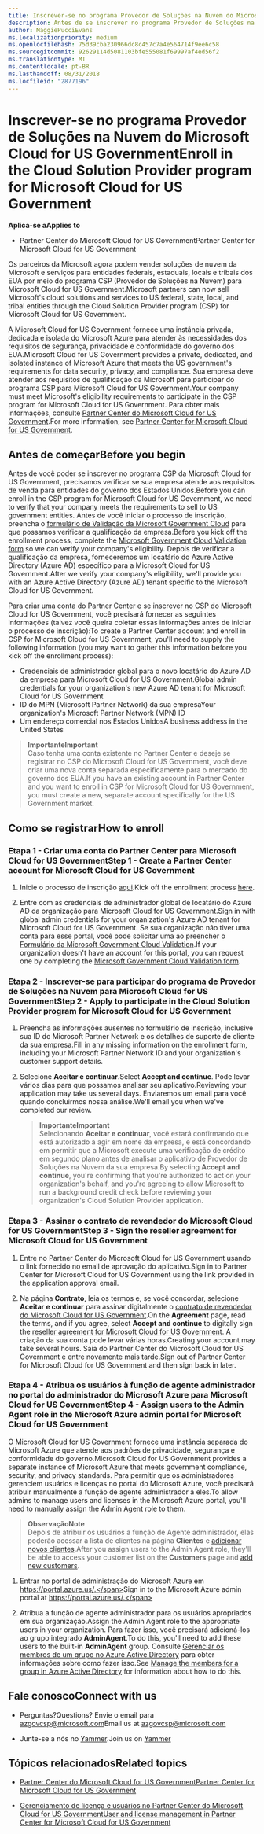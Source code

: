 ```yaml
---
title: Inscrever-se no programa Provedor de Soluções na Nuvem do Microsoft Cloud for US Government | Partner Center do Microsoft Cloud for US Government
description: Antes de se inscrever no programa Provedor de Soluções na Nuvem do Microsoft Cloud for US Government, saiba mais sobre os requisitos do programa CSP.
author: MaggiePucciEvans
ms.localizationpriority: medium
ms.openlocfilehash: 75d39cba230966dc8c457c7a4e564714f9ee6c58
ms.sourcegitcommit: 92629114d5081103bfe555081f69997af4ed56f2
ms.translationtype: MT
ms.contentlocale: pt-BR
ms.lasthandoff: 08/31/2018
ms.locfileid: "2877196"
---
```

# <a name="enroll-in-the-cloud-solution-provider-program-for-microsoft-cloud-for-us-government"></a><span data-ttu-id="3dcfa-103">Inscrever-se no programa Provedor de Soluções na Nuvem do Microsoft Cloud for US Government</span><span class="sxs-lookup"><span data-stu-id="3dcfa-103">Enroll in the Cloud Solution Provider program for Microsoft Cloud for US Government</span></span>

**<span data-ttu-id="3dcfa-104">Aplica-se a</span><span class="sxs-lookup"><span data-stu-id="3dcfa-104">Applies to</span></span>**

-  <span data-ttu-id="3dcfa-105">Partner Center do Microsoft Cloud for US Government</span><span class="sxs-lookup"><span data-stu-id="3dcfa-105">Partner Center for Microsoft Cloud for US Government</span></span>

<span data-ttu-id="3dcfa-106">Os parceiros da Microsoft agora podem vender soluções de nuvem da Microsoft e serviços para entidades federais, estaduais, locais e tribais dos EUA por meio do programa CSP (Provedor de Soluções na Nuvem) para Microsoft Cloud for US Government.</span><span class="sxs-lookup"><span data-stu-id="3dcfa-106">Microsoft partners can now sell Microsoft's cloud solutions and services to US federal, state, local, and tribal entities through the Cloud Solution Provider program (CSP) for Microsoft Cloud for US Government.</span></span> 

<span data-ttu-id="3dcfa-107">A Microsoft Cloud for US Government fornece uma instância privada, dedicada e isolada do Microsoft Azure para atender às necessidades dos requisitos de segurança, privacidade e conformidade do governo dos EUA.</span><span class="sxs-lookup"><span data-stu-id="3dcfa-107">Microsoft Cloud for US Government provides a private, dedicated, and isolated instance of Microsoft Azure that meets the US government's requirements for data security, privacy, and compliance.</span></span> <span data-ttu-id="3dcfa-108">Sua empresa deve atender aos requisitos de qualificação da Microsoft para participar do programa CSP para Microsoft Cloud for US Government.</span><span class="sxs-lookup"><span data-stu-id="3dcfa-108">Your company must meet Microsoft's eligibility requirements to participate in the CSP program for Microsoft Cloud for US Government.</span></span> <span data-ttu-id="3dcfa-109">Para obter mais informações, consulte [Partner Center do Microsoft Cloud for US Government](partner-center-for-microsoft-us-govt-cloud.md).</span><span class="sxs-lookup"><span data-stu-id="3dcfa-109">For more information, see [Partner Center for Microsoft Cloud for US Government](partner-center-for-microsoft-us-govt-cloud.md).</span></span>

## <a name="before-you-begin"></a><span data-ttu-id="3dcfa-110">Antes de começar</span><span class="sxs-lookup"><span data-stu-id="3dcfa-110">Before you begin</span></span>

<span data-ttu-id="3dcfa-111">Antes de você poder se inscrever no programa CSP da Microsoft Cloud for US Government, precisamos verificar se sua empresa atende aos requisitos de venda para entidades do governo dos Estados Unidos.</span><span class="sxs-lookup"><span data-stu-id="3dcfa-111">Before you can enroll in the CSP program for Microsoft Cloud for US Government, we need to verify that your company meets the requirements to sell to US government entities.</span></span> <span data-ttu-id="3dcfa-112">Antes de você iniciar o processo de inscrição, preencha o [formulário de Validação da Microsoft Government Cloud](http://azuregov.microsoft.com/csp) para que possamos verificar a qualificação da empresa.</span><span class="sxs-lookup"><span data-stu-id="3dcfa-112">Before you kick off the enrollment process, complete the [Microsoft Government Cloud Validation form](http://azuregov.microsoft.com/csp) so we can verify your company's eligibility.</span></span> <span data-ttu-id="3dcfa-113">Depois de verificar a qualificação da empresa, forneceremos um locatário do Azure Active Directory (Azure AD) específico para a Microsoft Cloud for US Government.</span><span class="sxs-lookup"><span data-stu-id="3dcfa-113">After we verify your company's eligibility, we'll provide you with an Azure Active Directory (Azure AD) tenant specific to the Microsoft Cloud for US Government.</span></span>  

<span data-ttu-id="3dcfa-114">Para criar uma conta do Partner Center e se inscrever no CSP do Microsoft Cloud for US Government, você precisará fornecer as seguintes informações (talvez você queira coletar essas informações antes de iniciar o processo de inscrição):</span><span class="sxs-lookup"><span data-stu-id="3dcfa-114">To create a Partner Center account and enroll in CSP for Microsoft Cloud for US Government, you'll need to supply the following information (you may want to gather this information before you kick off the enrollment process):</span></span>

-  <span data-ttu-id="3dcfa-115">Credenciais de administrador global para o novo locatário do Azure AD da empresa para Microsoft Cloud for US Government.</span><span class="sxs-lookup"><span data-stu-id="3dcfa-115">Global admin credentials for your organization's new Azure AD tenant for Microsoft Cloud for US Government</span></span>
-  <span data-ttu-id="3dcfa-116">ID do MPN (Microsoft Partner Network) da sua empresa</span><span class="sxs-lookup"><span data-stu-id="3dcfa-116">Your organization's Microsoft Partner Network (MPN) ID</span></span> 
-  <span data-ttu-id="3dcfa-117">Um endereço comercial nos Estados Unidos</span><span class="sxs-lookup"><span data-stu-id="3dcfa-117">A business address in the United States</span></span>

>**<span data-ttu-id="3dcfa-118">Importante</span><span class="sxs-lookup"><span data-stu-id="3dcfa-118">Important</span></span>**<br>
<span data-ttu-id="3dcfa-119">Caso tenha uma conta existente no Partner Center e deseje se registrar no CSP do Microsoft Cloud for US Government, você deve criar uma nova conta separada especificamente para o mercado do governo dos EUA.</span><span class="sxs-lookup"><span data-stu-id="3dcfa-119">If you have an existing account in Partner Center and you want to enroll in CSP for Microsoft Cloud for US Government, you must create a new, separate account specifically for the US Government market.</span></span>

## <a name="how-to-enroll"></a><span data-ttu-id="3dcfa-120">Como se registrar</span><span class="sxs-lookup"><span data-stu-id="3dcfa-120">How to enroll</span></span> 

### <a name="step-1---create-a-partner-center-account-for-microsoft-cloud-for-us-government"></a><span data-ttu-id="3dcfa-121">Etapa 1 - Criar uma conta do Partner Center para Microsoft Cloud for US Government</span><span class="sxs-lookup"><span data-stu-id="3dcfa-121">Step 1 - Create a Partner Center account for Microsoft Cloud for US Government</span></span>

1.  <span data-ttu-id="3dcfa-122">Inicie o processo de inscrição [aqui](https://partnercenter.microsoft.com/register/resellerusgjoinnow).</span><span class="sxs-lookup"><span data-stu-id="3dcfa-122">Kick off the enrollment process [here](https://partnercenter.microsoft.com/register/resellerusgjoinnow).</span></span> 

2.  <span data-ttu-id="3dcfa-123">Entre com as credenciais de administrador global de locatário do Azure AD da organização para Microsoft Cloud for US Government.</span><span class="sxs-lookup"><span data-stu-id="3dcfa-123">Sign in with global admin credentials for your organization's Azure AD tenant for Microsoft Cloud for US Government.</span></span> <span data-ttu-id="3dcfa-124">Se sua organização não tiver uma conta para esse portal, você pode solicitar uma ao preencher o [Formulário da Microsoft Government Cloud Validation](http://azuregov.microsoft.com/csp).</span><span class="sxs-lookup"><span data-stu-id="3dcfa-124">If your organization doesn't have an account for this portal, you can request one by completing the [Microsoft Government Cloud Validation form](http://azuregov.microsoft.com/csp).</span></span>


### <a name="step-2---apply-to-participate-in-the-cloud-solution-provider-program-for-microsoft-cloud-for-us-government"></a><span data-ttu-id="3dcfa-125">Etapa 2 - Inscrever-se para participar do programa de Provedor de Soluções na Nuvem para Microsoft Cloud for US Government</span><span class="sxs-lookup"><span data-stu-id="3dcfa-125">Step 2 - Apply to participate in the Cloud Solution Provider program for Microsoft Cloud for US Government</span></span>

1.  <span data-ttu-id="3dcfa-126">Preencha as informações ausentes no formulário de inscrição, inclusive sua ID do Microsoft Partner Network e os detalhes de suporte de cliente da sua empresa.</span><span class="sxs-lookup"><span data-stu-id="3dcfa-126">Fill in any missing information on the enrollment form, including your Microsoft Partner Network ID and your organization's customer support details.</span></span> 

2.  <span data-ttu-id="3dcfa-127">Selecione **Aceitar e continuar**.</span><span class="sxs-lookup"><span data-stu-id="3dcfa-127">Select **Accept and continue**.</span></span> <span data-ttu-id="3dcfa-128">Pode levar vários dias para que possamos analisar seu aplicativo.</span><span class="sxs-lookup"><span data-stu-id="3dcfa-128">Reviewing your application may take us several days.</span></span> <span data-ttu-id="3dcfa-129">Enviaremos um email para você quando concluirmos nossa análise.</span><span class="sxs-lookup"><span data-stu-id="3dcfa-129">We'll email you when we've completed our review.</span></span>

    >**<span data-ttu-id="3dcfa-130">Importante</span><span class="sxs-lookup"><span data-stu-id="3dcfa-130">Important</span></span>**<br>
    <span data-ttu-id="3dcfa-131">Selecionando **Aceitar e continuar**, você estará confirmando que está autorizado a agir em nome da empresa, e está concordando em permitir que a Microsoft execute uma verificação de crédito em segundo plano antes de analisar o aplicativo de Provedor de Soluções na Nuvem da sua empresa.</span><span class="sxs-lookup"><span data-stu-id="3dcfa-131">By selecting **Accept and continue**, you're confirming that you're authorized to act on your organization's behalf, and you're agreeing to allow Microsoft to run a background credit check before reviewing your organization's Cloud Solution Provider application.</span></span>


### <a name="step-3---sign-the-reseller-agreement-for-microsoft-cloud-for-us-government"></a><span data-ttu-id="3dcfa-132">Etapa 3 - Assinar o contrato de revendedor do Microsoft Cloud for US Government</span><span class="sxs-lookup"><span data-stu-id="3dcfa-132">Step 3 - Sign the reseller agreement for Microsoft Cloud for US Government</span></span>

1. <span data-ttu-id="3dcfa-133">Entre no Partner Center do Microsoft Cloud for US Government usando o link fornecido no email de aprovação do aplicativo.</span><span class="sxs-lookup"><span data-stu-id="3dcfa-133">Sign in to Partner Center for Microsoft Cloud for US Government using the link provided in the application approval email.</span></span> 

2. <span data-ttu-id="3dcfa-134">Na página **Contrato**, leia os termos e, se você concordar, selecione **Aceitar e continuar** para assinar digitalmente o [contrato de revendedor do Microsoft Cloud for US Government](https://go.microsoft.com/fwlink/p/?linkid=843364).</span><span class="sxs-lookup"><span data-stu-id="3dcfa-134">On the **Agreement** page, read the terms, and if you agree, select **Accept and continue** to digitally sign the [reseller agreement for Microsoft Cloud for US Government](https://go.microsoft.com/fwlink/p/?linkid=843364).</span></span> <span data-ttu-id="3dcfa-135">A criação da sua conta pode levar várias horas.</span><span class="sxs-lookup"><span data-stu-id="3dcfa-135">Creating your account may take several hours.</span></span> <span data-ttu-id="3dcfa-136">Saia do Partner Center do Microsoft Cloud for US Government e entre novamente mais tarde.</span><span class="sxs-lookup"><span data-stu-id="3dcfa-136">Sign out of Partner Center for Microsoft Cloud for US Government and then sign back in later.</span></span>


### <a name="step-4---assign-users-to-the-admin-agent-role-in-the-microsoft-azure-admin-portal-for-microsoft-cloud-for-us-government"></a><span data-ttu-id="3dcfa-137">Etapa 4 - Atribua os usuários à função de agente administrador no portal do administrador do Microsoft Azure para Microsoft Cloud for US Government</span><span class="sxs-lookup"><span data-stu-id="3dcfa-137">Step 4 - Assign users to the Admin Agent role in the Microsoft Azure admin portal for Microsoft Cloud for US Government</span></span>

<span data-ttu-id="3dcfa-138">O Microsoft Cloud for US Government fornece uma instância separada do Microsoft Azure que atende aos padrões de privacidade, segurança e conformidade do governo.</span><span class="sxs-lookup"><span data-stu-id="3dcfa-138">Microsoft Cloud for US Government provides a separate instance of Microsoft Azure that meets government compliance, security, and privacy standards.</span></span> <span data-ttu-id="3dcfa-139">Para permitir que os administradores gerenciem usuários e licenças no portal do Microsoft Azure, você precisará atribuir manualmente a função de agente administrador a eles.</span><span class="sxs-lookup"><span data-stu-id="3dcfa-139">To allow admins to manage users and licenses in the Microsoft Azure portal, you'll need to manually assign the Admin Agent role to them.</span></span>

>**<span data-ttu-id="3dcfa-140">Observação</span><span class="sxs-lookup"><span data-stu-id="3dcfa-140">Note</span></span>**<br>
<span data-ttu-id="3dcfa-141">Depois de atribuir os usuários a função de Agente administrador, elas poderão acessar a lista de clientes na página **Clientes** e [adicionar novos clientes](add-a-new-customer.md).</span><span class="sxs-lookup"><span data-stu-id="3dcfa-141">After you assign users to the Admin Agent role, they'll be able to access your customer list on the **Customers** page and [add new customers](add-a-new-customer.md).</span></span>   

1.  <span data-ttu-id="3dcfa-142">Entrar no portal de administração do Microsoft Azure em https://portal.azure.us/.</span><span class="sxs-lookup"><span data-stu-id="3dcfa-142">Sign in to the Microsoft Azure admin portal at https://portal.azure.us/.</span></span>

2.  <span data-ttu-id="3dcfa-143">Atribua a função de agente administrador para os usuários apropriados em sua organização.</span><span class="sxs-lookup"><span data-stu-id="3dcfa-143">Assign the Admin Agent role to the appropriate users in your organization.</span></span> <span data-ttu-id="3dcfa-144">Para fazer isso, você precisará adicioná-los ao grupo integrado **AdminAgent**.</span><span class="sxs-lookup"><span data-stu-id="3dcfa-144">To do this, you'll need to add these users to the built-in **AdminAgent** group.</span></span> <span data-ttu-id="3dcfa-145">Consulte [Gerenciar os membros de um grupo no Azure Active Directory](https://docs.microsoft.com/azure/active-directory/active-directory-groups-members-azure-portal) para obter informações sobre como fazer isso.</span><span class="sxs-lookup"><span data-stu-id="3dcfa-145">See [Manage the members for a group in Azure Active Directory](https://docs.microsoft.com/azure/active-directory/active-directory-groups-members-azure-portal) for information about how to do this.</span></span>
 
## <a name="connect-with-us"></a><span data-ttu-id="3dcfa-146">Fale conosco</span><span class="sxs-lookup"><span data-stu-id="3dcfa-146">Connect with us</span></span>

- <span data-ttu-id="3dcfa-147">Perguntas?</span><span class="sxs-lookup"><span data-stu-id="3dcfa-147">Questions?</span></span> <span data-ttu-id="3dcfa-148">Envie o email para azgovcsp@microsoft.com</span><span class="sxs-lookup"><span data-stu-id="3dcfa-148">Email us at azgovcsp@microsoft.com</span></span>

- <span data-ttu-id="3dcfa-149">Junte-se a nós no [Yammer](https://www.yammer.com/cloudpartnercommunity/#/threads/inGroup?type=in_group&feedId=11509777&view=all).</span><span class="sxs-lookup"><span data-stu-id="3dcfa-149">Join us on [Yammer](https://www.yammer.com/cloudpartnercommunity/#/threads/inGroup?type=in_group&feedId=11509777&view=all)</span></span> 

## <a name="related-topics"></a><span data-ttu-id="3dcfa-150">Tópicos relacionados</span><span class="sxs-lookup"><span data-stu-id="3dcfa-150">Related topics</span></span>

-  [<span data-ttu-id="3dcfa-151">Partner Center do Microsoft Cloud for US Government</span><span class="sxs-lookup"><span data-stu-id="3dcfa-151">Partner Center for Microsoft Cloud for US Government</span></span>](partner-center-for-microsoft-us-govt-cloud.md)

-  [<span data-ttu-id="3dcfa-152">Gerenciamento de licença e usuários no Partner Center do Microsoft Cloud for US Government</span><span class="sxs-lookup"><span data-stu-id="3dcfa-152">User and license management in Partner Center for Microsoft Cloud for US Government</span></span>](user-management-in-partner-center-for-microsoft-us-govt-cloud.md)


